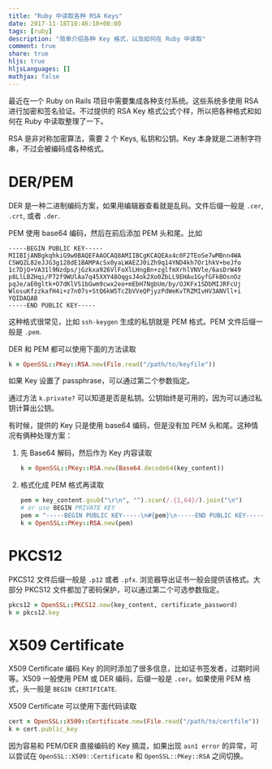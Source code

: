 ```yaml
---
title: "Ruby 中读取各种 RSA Keys"
date: 2017-11-18T10:46:10+08:00
tags: [ruby]
description: "简单介绍各种 Key 格式，以及如何在 Ruby 中读取"
comment: true
share: true
hljs: true
hljsLanguages: []
mathjax: false
---
```


最近在一个 Ruby on Rails 项目中需要集成各种支付系统。这些系统多使用 RSA 进行加密和签名验证。不过提供的 RSA Key 格式公式个样，所以把各种格式和如何在 Ruby 中读取整理了一下。

<!-- more -->

RSA 是非对称加密算法，需要 2 个 Keys, 私钥和公钥。Key 本身就是二进制字符串，不过会被编码成各种格式。

# DER/PEM

DER 是一种二进制编码方案，如果用编辑器查看就是乱码。文件后缀一般是 `.cer`, `.crt`, 或者 `.der`.

PEM 使用 base64 编码，然后在前后添加 PEM 头和尾。比如

```
-----BEGIN PUBLIC KEY-----
MIIBIjANBgkqhkiG9w0BAQEFAAOCAQ8AMIIBCgKCAQEAx4c0F2TEoSe7wMBnn4WA
CSWQZL82eJJG3g128dE1BAMPAcSx0yaLWAEZJ0iZh9q14YND4kh7Or1hkV+beJfo
1c7DjO+VA31l9Nzdps/jGzkxa926VlFoXlLHngBn+zglfmXrhlVNVle/6asDrW49
p8LlLBZHqi/P72f9WUlAa7q45XXY48OqgsJ4ok2Xo0ZbLL9EHAu1GyfGFkBOsnOz
pqJe/aE0gltk+O7dKlVS1bGwm9cwx2eo+mEbH7NgbUm/by/OJKFx1SDbMIJRFcUj
WlosuKfzzkafH4i+z7n07s+StQ6kW5TcZbVVeQPjyzPdWeKvTRZMIvHV3ANVll+i
YQIDAQAB
-----END PUBLIC KEY-----
```

这种格式很常见，比如 `ssh-keygen` 生成的私钥就是 PEM 格式。PEM 文件后缀一般是 `.pem`.

DER 和 PEM 都可以使用下面的方法读取

```ruby
k = OpenSSL::PKey::RSA.new(File.read("/path/to/keyfile"))
```

如果 Key 设置了 passphrase，可以通过第二个参数指定。

通过方法 `k.private?` 可以知道是否是私钥。公钥始终是可用的，因为可以通过私钥计算出公钥。

有时候，提供的 Key 只是使用 base64 编码，但是没有加 PEM 头和尾。这种情况有俩种处理方案：

1. 先 Base64 解码，然后作为 Key 内容读取

    ```ruby
    k = OpenSSL::PKey::RSA.new(Base64.decode64(key_content))
    ```

2. 格式化成 PEM 格式再读取

    ```ruby
    pem = key_content.gsub("\r\n", "").scan(/.{1,64}/).join("\n")
    # or use BEGIN PRIVATE KEY
    pem = "-----BEGIN PUBLIC KEY-----\n#{pem}\n-----END PUBLIC KEY-----\n"
    k = OpenSSL::PKey::RSA.new(pem)                        
    ```

# PKCS12

PKCS12 文件后缀一般是 `.p12` 或者 `.pfx`. 浏览器导出证书一般会提供该格式。大部分 PKCS12 文件都加了密码保护，可以通过第二个可选参数指定。

```ruby
pkcs12 = OpenSSL::PKCS12.new(key_content, certificate_password)
k = pkcs12.key
```

# X509 Certificate

X509 Certificate 编码 Key 的同时添加了很多信息，比如证书签发者，过期时间等。X509 一般使用 PEM 或 DER 编码，后缀一般是 `.cer`。如果使用 PEM 格式，头一般是 `BEGIN CERTIFICATE`.

X509 Certificate 可以使用下面代码读取

```ruby
cert = OpenSSL::X509::Certificate.new(File.read("/path/to/certfile"))
k = cert.public_key
```

因为容易和 PEM/DER 直接编码的 Key 搞混，如果出现 `asn1 error` 的异常，可以尝试在 `OpenSSL::X509::Certificate` 和 `OpenSSL::PKey::RSA` 之间切换。
